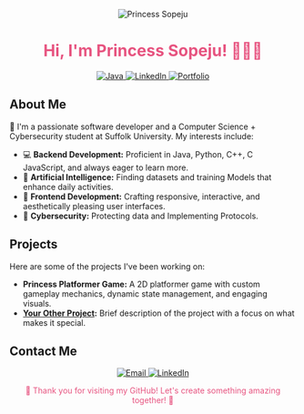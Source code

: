 <!-- Header with custom banner -->
<p align="center">
  <img src="https://github.com/user-attachments/assets/048d3e3a-eed2-4eea-81c2-9df33371ac2d" alt="Princess Sopeju" />
</p>


<!-- Title with custom color -->
<h1 align="center" style="color:#e75480;">Hi, I'm Princess Sopeju! 👸🏾🩷</h1>

<!-- Custom badges for interests -->
<p align="center">
  <a href="https://github.com/princesssopeju">
    <img src="https://img.shields.io/badge/Code-Java-e75480?style=flat-square&logo=java&logoColor=white" alt="Java">
  </a>
  <a href="https://www.linkedin.com/in/princesssopeju">
    <img src="https://img.shields.io/badge/LinkedIn-Princess%20Sopeju-e75480?style=flat-square&logo=linkedin&logoColor=white" alt="LinkedIn">
  </a>
  <a href="https://princesssopeju.design">
    <img src="https://img.shields.io/badge/Portfolio-Princess%20Sopeju-e75480?style=flat-square&logo=web&logoColor=white" alt="Portfolio">
  </a>
</p>

<!-- About Me Section -->
## About Me
👋 I'm a passionate software developer and a Computer Science + Cybersecurity student at Suffolk University. My interests include:

- 💻 **Backend Development:** Proficient in Java, Python, C++, C JavaScript, and always eager to learn more.
- 🤖 **Artificial Intelligence:** Finding datasets and training Models that enhance daily activities.
- 🌸 **Frontend Development:** Crafting responsive, interactive, and aesthetically pleasing user interfaces.
- 🔐 **Cybersecurity:** Protecting data and Implementing Protocols.



<!-- Projects Section -->
## Projects
Here are some of the projects I've been working on:

- **Princess Platformer Game:** A 2D platformer game with custom gameplay mechanics, dynamic state management, and engaging visuals.
- **[Your Other Project](#):** Brief description of the project with a focus on what makes it special.

<!-- Contact Me Section -->
## Contact Me
<p align="center">
  <a href="mailto:princessopeju@gmail.com">
    <img src="https://img.shields.io/badge/Email-princessopeju@gmail.com-e75480?style=flat-square&logo=gmail&logoColor=white" alt="Email">
  </a>
  <a href="https://www.linkedin.com/in/princesssopeju">
    <img src="https://img.shields.io/badge/LinkedIn-Princess%20Sopeju-e75480?style=flat-square&logo=linkedin&logoColor=white" alt="LinkedIn">
  </a>
</p>

<p align="center" style="color:#e75480;">💖 Thank you for visiting my GitHub! Let's create something amazing together! 💖</p>
